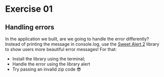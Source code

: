# Exercise 01

## Handling errors

In the application we built, are we going to handle the error differently? Instead of printing the message in console.log, use the [Sweet Alert 2](https://sweetalert2.github.io/) library to show users more beautiful error messages! For that:

- Install the library using the terminal;
- Handle the error using the library alert
- Try passing an invalid zip code 😎